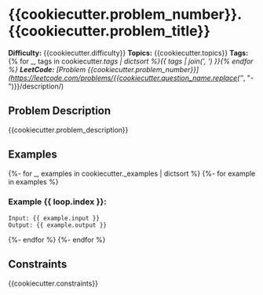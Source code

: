 # {{cookiecutter.problem_number}}. {{cookiecutter.problem_title}}

**Difficulty:** {{cookiecutter.difficulty}}
**Topics:** {{cookiecutter.topics}}
**Tags:** {% for _, tags in cookiecutter._tags | dictsort %}{{ tags | join(', ') }}{% endfor %}
**LeetCode:** [Problem {{cookiecutter.problem_number}}](https://leetcode.com/problems/{{cookiecutter.question_name.replace('_', "-")}}/description/)

## Problem Description

{{cookiecutter.problem_description}}

## Examples

{%- for _, examples in cookiecutter._examples | dictsort %}
{%- for example in examples %}

### Example {{ loop.index }}:

```
Input: {{ example.input }}
Output: {{ example.output }}
```

{%- endfor %}
{%- endfor %}

## Constraints

{{cookiecutter.constraints}}
